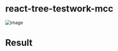 # react-tree-testwork-mcc

![image](https://user-images.githubusercontent.com/91905024/236076422-d79f9846-4691-4e1b-afa1-7b5cedb10386.png)



# Result
